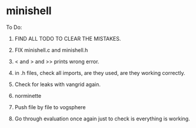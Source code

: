 # minishell

To Do:

1. FIND ALL TODO TO CLEAR THE MISTAKES.
2. FIX minishell.c and minishell.h
3. < and > and >> prints wrong error.
4. in .h files, check all imports, are they used, are they working correctly.
5. Check for leaks with vangrid again.
5. norminette

1. Push file by file to vogsphere
2. Go through evaluation once again just to check is everything is working.

